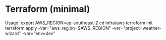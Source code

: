 # Terraform (minimal)
Usage:
  export AWS_REGION=ap-southeast-2
  cd infra/aws
  terraform init
  terraform apply -var="aws_region=$AWS_REGION" -var="project=weather-wizard" -var="env=dev"
